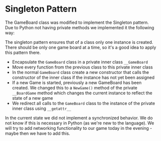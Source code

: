 # Singleton Pattern
The GameBoard class was modified to implement the Singleton pattern.
Due to Python not having private methods we implemented it the following way:

The singleton pattern ensures that of a class only one instance is created.
There should be only one game board at a time, so it's a good idea to apply this pattern there.

* Encapsulate the `GameBoard` class in a private inner class `__GameBoard`
* Move every function from the previous class to this private inner class
* In the normal `GameBoard` class create a new constructor that calls the constructor of the inner class if the instance has not yet been assigned
* If a new Game is started, previously a new GameBoard has been created. We changed this to a `NewGame()` method of the private `__BoardGame` method which changes the current instance to reflect the state of a new game
* We redirect all calls to the `GameBoard` class to the instance of the private inner class using `__getattr__`


In the current state we did not implement a synchronized behavior. We do not know if this is necessary in Python (as we're new to the language).
We will try to add networking functionality to our game today in the evening - maybe then we have to add this. 